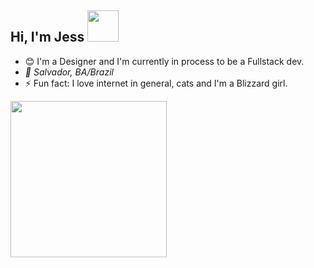 ## Hi, I'm Jess   <img src="https://pic.chinesefontdesign.com/uploads/2018/02/chinesefontdesign.com-2018-02-17_05-40-13_240701.gif" width="50px">

<!--
**jessneri/jessneri** is a ✨ _special_ ✨ repository because its `README.md` (this file) appears on your GitHub profile.

Here are some ideas to get you started:

- 🔭 I’m currently working on ...
- 🌱 I’m currently learning ...
- 👯 I’m looking to collaborate on ...
- 🤔 I’m looking for help with ...
- 💬 Ask me about ...
- 📫 How to reach me: ...
- 😄 Pronouns: ...
- ⚡ Fun fact: ...
-->

- :blush: I'm a Designer and I'm currently in process to be a Fullstack dev.  
- <i>:round_pushpin: Salvador, BA/Brazil</i>
- ⚡ Fun fact: I love internet in general, cats and I'm a Blizzard girl.
<img src="https://media.giphy.com/media/Xb7YboVOJOhcOmrnwI/giphy.gif" width="250px">
 
 
 
